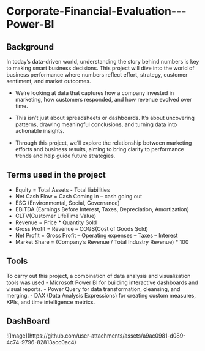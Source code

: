 <h1>Corporate-Financial-Evaluation---Power-BI</h1>  

<div>
<h2>Background</h2>
<p> In today’s data-driven world, understanding the story behind numbers is key to making smart business decisions. This project will dive into the world of business performance  where numbers reflect effort, strategy, customer sentiment, and market outcomes.

- We’re looking at data that captures how a company invested in marketing, how customers responded, and how revenue evolved over time.

- This isn’t just about spreadsheets or dashboards. It’s about uncovering patterns, drawing meaningful conclusions, and turning data into actionable insights.
 
- Through this project, we’ll explore the relationship between marketing efforts and business results, aiming to bring clarity to performance trends and help guide future strategies.
</p>

<h2>Terms used in the project</h2>
<p>

 - Equity = Total Assets - Total liabilities
- Net Cash Flow = Cash Coming in – cash going out
- ESG (Environmental, Social, Governance)
- EBITDA (Earnings Before Interest, Taxes, Depreciation, Amortization)
- CLTV(Customer LifeTime Value)
- Revenue = Price * Quantity Sold
- Gross Profit = Revenue – COGS(Cost of Goods Sold)
- Net Profit = Gross Profit – Operating expenses – Taxes – Interest
- Market Share = (Company’s Revenue / Total Industry Revenue) * 100

</p>

</div>


<div>
<h2>Tools</h2>
<p>
To carry out this project, a combination of data analysis and visualization tools was used
- Microsoft Power BI for building interactive dashboards and visual reports.
- Power Query for data transformation, cleansing, and merging.
- DAX (Data Analysis Expressions) for creating custom measures, KPIs, and time intelligence metrics.
</p> 
</div>

<div>
<h2>DashBoard</h2>
![Image](https://github.com/user-attachments/assets/a9ac0981-d089-4c74-9796-82813acc0ac4)
</div>
